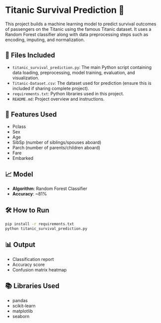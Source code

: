 # Titanic Survival Prediction 🚢

This project builds a machine learning model to predict survival outcomes of passengers on the Titanic using the famous Titanic dataset. It uses a Random Forest classifier along with data preprocessing steps such as encoding, imputing, and normalization.

## 📂 Files Included

- `titanic_survival_prediction.py`: The main Python script containing data loading, preprocessing, model training, evaluation, and visualization.
- `Titanic-Dataset.csv`: The dataset used for prediction (ensure this is included if sharing complete project).
- `requirements.txt`: Python libraries used in this project.
- `README.md`: Project overview and instructions.

## 🧠 Features Used

- Pclass
- Sex
- Age
- SibSp (number of siblings/spouses aboard)
- Parch (number of parents/children aboard)
- Fare
- Embarked

## 📈 Model

- **Algorithm**: Random Forest Classifier
- **Accuracy**: ~81%

## 🛠 How to Run

```bash
pip install -r requirements.txt
python titanic_survival_prediction.py
```

## 📊 Output

- Classification report
- Accuracy score
- Confusion matrix heatmap

## 📚 Libraries Used

- pandas
- scikit-learn
- matplotlib
- seaborn

